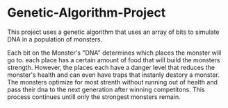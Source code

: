 # Genetic-Algorithm-Project
This project uses a genetic algorithm that uses an array of bits to simulate DNA in a population of monsters. 

Each bit on the Monster's "DNA" determines which places the monster will go to. each place has a certain amount of food that will build the monsters strength. However, the places each have a danger level that reduces the monster's health and can even have traps that instanly destory a monster. The monsters optimize for most strenth without running out of health and pass their dna to the next generation after winning competitons. This process continues untill only the strongest monsters remain. 
